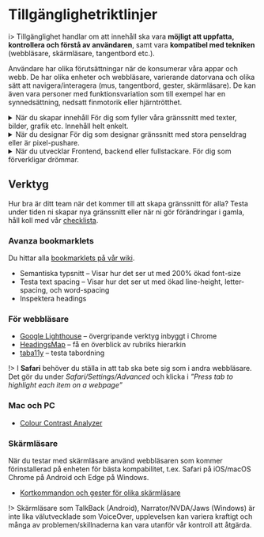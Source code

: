 
[comment]: # "Om du ändrar något här måste det också ändras i checklistan på wikin!"

# Tillgänglighetriktlinjer
i> Tillgänglighet handlar om att innehåll ska vara **möjligt att uppfatta, kontrollera och förstå av användaren**, samt vara **kompatibel med tekniken** (webbläsare, skärmläsare, tangentbord etc.).

Användare har olika förutsättningar när de konsumerar våra appar och webb. De har olika enheter och webbläsare, varierande datorvana och olika sätt att navigera/interagera (mus, tangentbord, gester, skärmläsare). De kan även vara personer med funktionsvariation som till exempel har en synnedsättning, nedsatt finmotorik eller hjärntrötthet.

<details class="a11y-details" id="content-creation">
  <summary>
    <span class="summary-heading">När du skapar innehåll</span>
    <span class="summary-description">För dig som fyller våra gränssnitt med texter, bilder, grafik etc. Innehåll helt enkelt.</span>
  </summary>
<div class="a11y-details-content">
<h3>Texter</h3>
  <ul>
    <li>Formuleringar är konsekventa och lätta att förstå utan visuell kontext (anta inte att användaren tagit del av det innehåll som ligger före/efter t.ex. en länk)</li>
    <li>Det framgår vad som händer när jag klickar på länkar/knappar. Vi skriver <strong>aldrig</strong> bara ”Läs mer”, ”Ladda ner” etc. Det ska tydligt framgå i länken vad användaren kommer läsa mer om/ladda ner</li>
    <li>Namngivningen på samma funktionalitet är konsekvent, t.ex. blanda inte ”Ändra” och ”Redigera”</li>
    <li>Undvik instruktioner baserat på färg, form, storlek eller visuell placering. T.ex. ”den stora gröna knappen till höger”</li>
  </ul>

<h3>Bilder, ikoner och illustrationer</h3>
  <p>Allt som inte är text ska ha en beskrivning.</p>
  <ul>
    <li>Bilder ska ha beskrivande alt-texter</li>
    <li>Undvik text i bilder, men om text finns i bilden ska den även finnas i alt-texten</li>
  </ul>

<h3>Formulär</h3>
  <ul>
    <li>Information som behövs för att fylla i ett inputfält på ett korrekt sätt ska finnas i label och inte i placeholder</li>
  </ul>

<h3>Temporärt innehåll</h3>
  <p>Element som endast syns på hover eller vid tangenbordsfokus (t.ex. tooltips)</p>
  <ul>
    <li>Placera ingen essensiell information i dessa element</li>
  </ul>
</div>
</details>
<details class="a11y-details" id="design">
  <summary>
    <span class="summary-heading">När du designar</span>
    <span class="summary-description">För dig som designar gränssnitt med stora penseldrag eller är pixel-pushare.</span>
  </summary>
<div class="a11y-details-content">
    <em>För att minska fel vid överlämningar rekommenderar vi att ni, i era skisser, annoterar rubriksnivåer och ikonknappar med text som motsvarar den text knappen skulle haft om det inte var en ikonknapp.</em>
  <h3>Responsiv design</h3>
  <p>Vår design är kompatibel med användarens inställningar och teknik. Vi säkerställer att våra gränssnitt inte förlorar information:</p>
  <ul>
    <li>När storlek på webbläsarfönster ändras</li>
    <li>När textegenskaper så som storlek (minst 200% större) och avstånd ändras</li>
    <li>När textinnehåll blir kortare/längre</li>
    <li>När användare zoomar upp till 400%</li>
  </ul>

<h3>Kontraster och färg</h3>
  <ul>
    <li>Komponenter, grafik och text över 18px har ett kontrastvärde på minst 3:1 mot bakgrunden</li>
    <li>Text under 18px har ett kontrastvärde på minst 4,5:1 mot bakgrunden</li>
    <li>Vi använder inte enbart färg för att förmedla information</li>
  </ul>

<h3>Texter</h3>
  <ul>
    <li>Använd semantiska typsnitt</li>
  </ul>

<h3>Knappar och länkar</h3>
  <ul>
    <li>Knappar har en klickyta på minst 32x32px</li>
    <li>Textknappar som bara har en ikon måste ha en klickyta på 24x24px</li>
    <li>Luften mellan klickbara objekt måste vara minst 16px om klickytan är mindre än 44x44px</li>
    <li>Knappar för viktig funktionalitet (allt som har inverkan på användarens konto/innehav/sparande/investeringar) innehåller text, inte bara en ikon</li>
    <li>Länkar får inte bara innehålla en ikon</li>
  </ul>

<h3>Formulär</h3>
  <ul>
    <li>Instruktioner för att fylla i ett formulär placeras alltid först</li>
    <li>Validering förlitar sig inte på enbart färg utan måste kompletteras med t.ex. ikon och text</li>
    <li>Information som behövs för att fylla i ett inputfält på ett korrekt sätt ska finnas i label och <strong>inte</strong> i placeholder</li>
  </ul>

<h3>Temporärt innehåll</h3>
  <p>Element som endast syns på hover eller vid tangenbordsfokus (t.ex. tooltips)</p>
  <ul>
    <li>Är placerat så det inte täcker viktig information</li>
  </ul>

<h3>Tangentbord</h3>
  <ul>
    <li>Fokusordningen är förutsägbar och lätt att följa</li>
  </ul>

<h3>Skärmläsare</h3>
  <ul>
    <li>Uppläsningsordningen är förutsägbar och lätt att följa</li>
    <li>När vi har funktionalitet som förlitar sig på gester (typ svajp, skakning, o.s.v.) så ska det finnas alternativ som inte kräver gester. T.ex. en knapp som gör samma sak, dubbelklick, eller liknande</li>
    <li>Använd inaktiverade (disabled) element med försiktighet då de inte läses upp av skärmläsare</li>
  </ul>

</div>
</details>
<details class="a11y-details" id="development">
  <summary>
    <span class="summary-heading">När du utvecklar</span>
    <span class="summary-description">Frontend, backend eller fullstackare. För dig som förverkligar drömmar.</span>
  </summary>
<div class="a11y-details-content">
    <h3>Kod kvalitet</h3>
        <ul>
        <li>Följ HTML5 standard</li>
        <li>Använd semantisk HTML i första hand</li>
        <li>Använd <a href="https://developer.mozilla.org/en-US/docs/Learn/Accessibility/WAI-ARIA_basics" target="_blank">WAI-ARIA</a> i andra hand</li>
    </ul>
    <h3>Responsiv design</h3>
    <p>Vår design är kompatibel med användarens inställningar och teknik. Vi säkerställer att våra gränssnitt inte förlorar information:</p>
    <ul>
        <li>När storlek på webbläsarfönster ändras</li>
        <li>När textegenskaper så som storlek (minst 200% större) och avstånd ändras</li>
        <li>När textinnehåll blir kortare/längre</li>
        <li>När användare zoomar upp till 400%</li>
    </ul>
    <h3>Texter</h3>
    <ul>
        <li>Rubriker ska ha rätt hierarki</li>
        <li>Använd semantiska typsnitt</li>
    </ul>
    <h3>Knappar och länkar</h3>
    <ul>
        <li>Knappar har en klickyta på minst 32x32px</li>
        <li>Textknappar som bara har en ikon måste ha en klickyta på 24x24px</li>
        <li>Luften mellan klickbara objekt måste vara minst 16px om klickytan är mindre än 44x44px</li>
        <li>Ikonknappar ska <strong>alltid</strong> ha en <code>aria-label</code></li>
    </ul>
    <h3>Temporärt innehåll</h3>
    <p>Element som endast syns på hover eller vid tangenbordsfokus (t.ex. tooltips)</p>
    <ul>
        <li>Avfärdas genom att trycka på escape eller att flytta muspekaren/fokus från elementet eller dess trigger</li>
    </ul>
    <h3>Tangentbord</h3>
    <ul>
        <li>Fokusordningen är förutsägbar och lätt att följa</li>
        <li>Alla interaktiva element kan få fokus som är visuellt tydligt</li>
        <li>Alla interaktiva element kan interageras med</li>
    </ul>
    <h3>Skärmläsare</h3>
    <ul>
        <li>Uppläsningsordningen är förutsägbar och lätt att följa</li>
        <li>Texter är grupperade programmatiskt, d.v.s. saker som visuellt läses tillsammans ska vara grupperade tillsammans i kod</li>
        <li>Interaktiva elements status ska vara tillgängliga för skärmläsare. T.ex. när något är valt, expanderat eller aktiverat</li>
        <li>Skärmläsare får information vid viktiga förändringar på sidan. T.ex. när varukorgen uppdateras, validerings fel i formulär eller notifikationer</li>
        <li>Dolt innehåll är inte tillgängligt för skärmläsare. T.ex. innehåll bakom dialog</li>
    </ul>
</div>
</details>

## Verktyg
Hur bra är ditt team när det kommer till att skapa gränssnitt för alla? Testa under tiden ni skapar nya gränssnitt eller när ni gör förändringar i gamla, håll koll med vår [checklista](https://wiki.avanza.se/pages/viewpage.action?pageId=199203600&showComments=true).

### Avanza bookmarklets
Du hittar alla [bookmarklets på vår wiki](https://wiki.avanza.se/display/UTV/Bookmarklets).
- Semantiska typsnitt – Visar hur det ser ut med 200% ökad font-size
- Testa text spacing – Visar hur det ser ut med ökad line-height, letter-spacing, och word-spacing
- Inspektera headings


### För webbläsare
- [Google Lighthouse](https://developer.chrome.com/docs/lighthouse/overview/#devtools) – övergripande verktyg inbyggt i Chrome
- [HeadingsMap](https://chrome.google.com/webstore/detail/headingsmap/flbjommegcjonpdmenkdiocclhjacmbi) – få en överblick av rubriks hierarkin
- [taba11y](https://chrome.google.com/webstore/detail/taba11y/aocppmckdocdjkphmofnklcjhdidgmga) – testa tabordning

!> I **Safari** behöver du ställa in att tab ska bete sig som i andra webbläsare. Det gör du under *Safari/Settings/Advanced* och klicka i *”Press tab to highlight each item on a webpage”*
 
### Mac och PC
- [Colour Contrast Analyzer](https://www.tpgi.com/color-contrast-checker/)

### Skärmläsare
När du testar med skärmläsare använd webbläsaren som kommer förinstallerad på enheten för bästa kompabilitet, t.ex. Safari på iOS/macOS Chrome på Android och Edge på Windows.
- [Kortkommandon och gester för olika skärmläsare](https://dequeuniversity.com/screenreaders/)

!> Skärmläsare som TalkBack (Android), Narrator/NVDA/Jaws (Windows) är inte lika välutvecklade som VoiceOver, upplevelsen kan variera kraftigt och många av problemen/skillnaderna kan vara utanför vår kontroll att åtgärda.